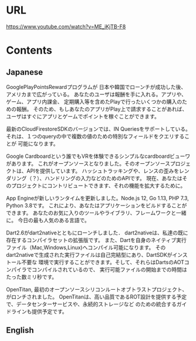 # URL
https://www.youtube.com/watch?v=ME_iKjTB-F8

# Contents
## Japanese
GooglePlayPointsRewardプログラムが
日本や韓国でローンチが成功した後、アメリカまで広がっている。
あなたのユーザは報酬を手に入れる。アプリや、ゲーム、アプリ内課金、
定期購入等を含めたPlayで行ったいくつかの購入のための報酬。
そのため、もしあなたのアプリがPlay上で請求することがあれば、
ユーザはすぐにアプリとゲームでポイントを稼ぐことができます。

最新のCloudFirestoreSDKのバージョンでは、IN Queriesをサポートしている。
それは、１つのqueryの中で複数の値のための特別なフィールドをクエリすることが
可能になります。

Google Cardboardという誰でもVRを体験できるシンプルなcardboardビューワがあります。
これがオープンソースとなりました。そのオープンソースプロジェクトは、APIを提供しています。
ハッシュトラッキングや、レンスの歪みをレンダリング（？）、ハンドリングの入力などのためのAPIです。
現在、あなたはそのプロジェクトにコントリビュートできます、それの機能を拡大するために。

App Engineが新しいランタイムを更新しました。Node.js 12, Go 1.13, PHP 7.3, Python 3.8です。
これにより、あなたはアプリケーションをビルドすることができます。
あなたのお気に入りのツールやライブラリ、フレームワークと一緒に。
今日の最も人気のある言語で。

Dart2.6がdart2nativeとともにローンチしました．
dart2nativeは、私達の既に存在するコンパイラセットの拡張版です。
また、Dartを自身のネイティブ実行ファイル（Mac,Windows,Linux)へコンパイル可能になります。
そのdart2nativeで生成された実行ファイルは自己完結型にあり、DartSDKがインストール不要な
環境で実行することができます。そして、それらはDartsのAOTコンパイラでコンパイルされているので、
実行可能ファイルの開始までの時間はたった数ミリ秒です。

OpenTitan, 最初のオープンソースシリコンルートオブトラストプロジェクト、がロンチされました。
OpenTitanは、高い品質であるROT設計を提供する予定で、データセンターサービスや、永続的ストレージなど
のための統合するガイドラインも提供予定です。

## English
